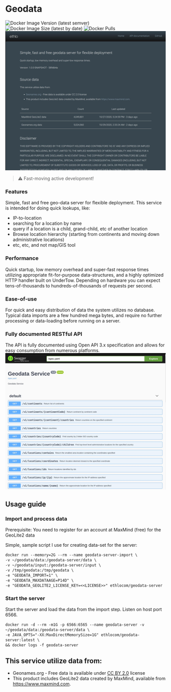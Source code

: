 # Geodata
![Docker Image Version (latest semver)](https://img.shields.io/docker/v/ethlocom/geodata-server?sort=semver)
![Docker Image Size (latest by date)](https://img.shields.io/docker/image-size/ethlocom/geodata-server)
![Docker Pulls](https://img.shields.io/docker/pulls/ethlocom/geodata-server)
![Splash info page](docs/img/splash.jpg?raw=true)

> :warning: Fast-moving active development!

### Features
Simple, fast and free geo-data server for flexible deployment. This service is intended for doing quick lookups, like:
* IP-to-location
* searching for a location by name
* query if a location is a child, grand-child, etc of another location
* Browse location hierarchy (starting from continents and moving down administrative locations)
* etc, etc, and not map/GIS tool

### Performance
Quick startup, low memory overhead and super-fast response times utilizing 
appropriate fit-for-purpose data-structures, and a highly optimized HTTP handler built on UnderTow. Depending on hardware you can expect tens-of-thousands to hundreds-of-thousands of requests per second.

### Ease-of-use
For quick and easy distribution of data the system utilizes no database. Typical data imports are a few hundred mega bytes, 
and require no further processing or data-loading before running on a server.

### Fully documented RESTful API
The API is fully documented using Open API 3.x specification and allows for easy consumption from numerous platforms.
![OpenAPI docs](docs/img/openapi.jpg?raw=true)

## Usage guide
### Import and process data
Prerequisite: You need to register for an account at MaxMind (free) for the GeoLite2 data

Simple, sample script I use for creating data-set for the server:
```shell script
docker run --memory=2G --rm --name geodata-server-import \
-v ~/geodata/data:/geodata-server/data \
-v ~/geodata/input:/geodata-server/input \
-v /tmp/geodata:/tmp/geodata \
-e "GEODATA_IMPORT=1" \
-e "GEODATA_MAXDATAAGE=P14D" \
-e "GEODATA_GEOLITE2_LICENSE_KEY=<<LICENSE>>" ethlocom/geodata-server
```

### Start the server

Start the server and load the data from the import step. Listen on host port 6566. 

```shell script
docker run -d --rm -m1G -p 6566:6565 --name geodata-server -v ~/geodata/data:/geodata-server/data \
-e JAVA_OPTS="-XX:MaxDirectMemorySize=1G" ethlocom/geodata-server:latest \ 
&& docker logs -f geodata-server
```

## This service utilize data from:

- Geonames.org - Free data is available under [CC BY 2.0](https://creativecommons.org/licenses/by/2.0/) license
- This product includes GeoLite2 data created by MaxMind, available from https://www.maxmind.com.
